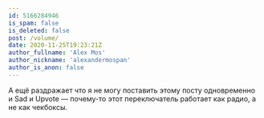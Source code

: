 ```yaml
---
id: 5166284946
is_spam: false
is_deleted: false
post: /volume/
date: 2020-11-25T19:23:21Z
author_fullname: 'Alex Mos'
author_nickname: 'alexandermospan'
author_is_anon: false
---
```


<p>А ещё раздражает что я не могу поставить этому посту одновременно и  Sad и Upvote — почему-то этот переключатель работает как радио, а не как чекбоксы.</p>
